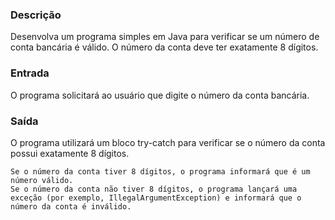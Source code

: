 ### Descrição
Desenvolva um programa simples em Java para verificar se um número de conta bancária é válido. O número da conta deve ter exatamente 8 dígitos.

### Entrada
O programa solicitará ao usuário que digite o número da conta bancária.

### Saída
O programa utilizará um bloco try-catch para verificar se o número da conta possui exatamente 8 dígitos.

    Se o número da conta tiver 8 dígitos, o programa informará que é um número válido.
    Se o número da conta não tiver 8 dígitos, o programa lançará uma exceção (por exemplo, IllegalArgumentException) e informará que o número da conta é inválido.
